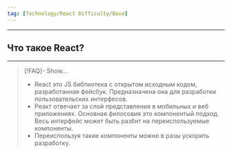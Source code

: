 ```yaml
---
tag: [Technology/React Difficulty/Base]
---
```

----
## Что такое React?
----
> [!FAQ]- Show...
> - React это JS библиотека с открытом исходным кодом, разработанная фейсбук. Предназначена она для разработки пользовательских интерфесов. 
> - Реакт отвечает за слой представления в мобильных и веб приложениях. Основная филосовия это компонентый подход. Весь интерфейс может быть разбит на переиспользуемые компоненты. 
> - Переиспользуя такие компоненты можно в разы ускорить разработку.
